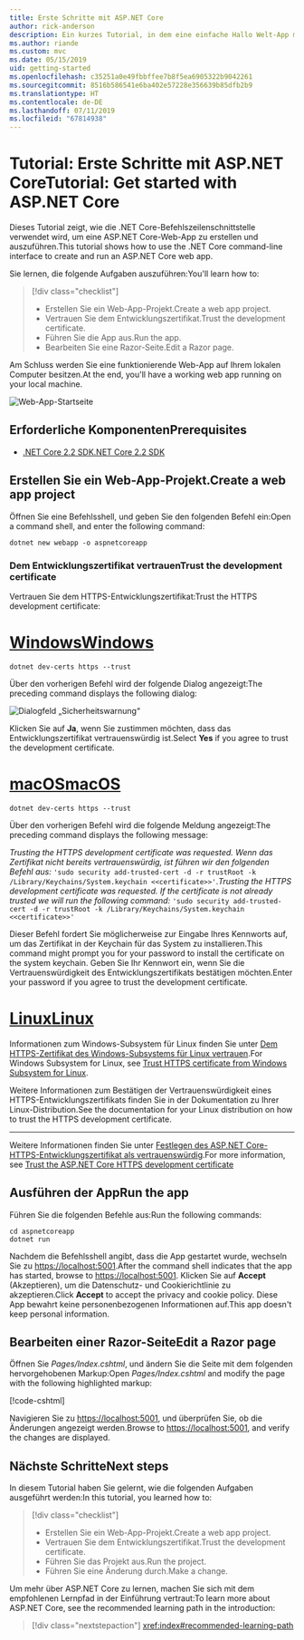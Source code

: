 ```yaml
---
title: Erste Schritte mit ASP.NET Core
author: rick-anderson
description: Ein kurzes Tutorial, in dem eine einfache Hallo Welt-App mit ASP.NET Core erstellt und ausgeführt wird.
ms.author: riande
ms.custom: mvc
ms.date: 05/15/2019
uid: getting-started
ms.openlocfilehash: c35251a0e49fbbffee7b8f5ea6905322b9042261
ms.sourcegitcommit: 8516b586541e6ba402e57228e356639b85dfb2b9
ms.translationtype: HT
ms.contentlocale: de-DE
ms.lasthandoff: 07/11/2019
ms.locfileid: "67814938"
---
```

# <a name="tutorial-get-started-with-aspnet-core"></a><span data-ttu-id="3bf41-103">Tutorial: Erste Schritte mit ASP.NET Core</span><span class="sxs-lookup"><span data-stu-id="3bf41-103">Tutorial: Get started with ASP.NET Core</span></span>

<span data-ttu-id="3bf41-104">Dieses Tutorial zeigt, wie die .NET Core-Befehlszeilenschnittstelle verwendet wird, um eine ASP.NET Core-Web-App zu erstellen und auszuführen.</span><span class="sxs-lookup"><span data-stu-id="3bf41-104">This tutorial shows how to use the .NET Core command-line interface to create and run an ASP.NET Core web app.</span></span>

<span data-ttu-id="3bf41-105">Sie lernen, die folgende Aufgaben auszuführen:</span><span class="sxs-lookup"><span data-stu-id="3bf41-105">You'll learn how to:</span></span>

> [!div class="checklist"]
> * <span data-ttu-id="3bf41-106">Erstellen Sie ein Web-App-Projekt.</span><span class="sxs-lookup"><span data-stu-id="3bf41-106">Create a web app project.</span></span>
> * <span data-ttu-id="3bf41-107">Vertrauen Sie dem Entwicklungszertifikat.</span><span class="sxs-lookup"><span data-stu-id="3bf41-107">Trust the development certificate.</span></span>
> * <span data-ttu-id="3bf41-108">Führen Sie die App aus.</span><span class="sxs-lookup"><span data-stu-id="3bf41-108">Run the app.</span></span>
> * <span data-ttu-id="3bf41-109">Bearbeiten Sie eine Razor-Seite.</span><span class="sxs-lookup"><span data-stu-id="3bf41-109">Edit a Razor page.</span></span>

<span data-ttu-id="3bf41-110">Am Schluss werden Sie eine funktionierende Web-App auf Ihrem lokalen Computer besitzen.</span><span class="sxs-lookup"><span data-stu-id="3bf41-110">At the end, you'll have a working web app running on your local machine.</span></span>

![Web-App-Startseite](_static/home-page.png)

## <a name="prerequisites"></a><span data-ttu-id="3bf41-112">Erforderliche Komponenten</span><span class="sxs-lookup"><span data-stu-id="3bf41-112">Prerequisites</span></span>

* [<span data-ttu-id="3bf41-113">.NET Core 2.2 SDK</span><span class="sxs-lookup"><span data-stu-id="3bf41-113">.NET Core 2.2 SDK</span></span>](https://www.microsoft.com/net/download/all)

## <a name="create-a-web-app-project"></a><span data-ttu-id="3bf41-114">Erstellen Sie ein Web-App-Projekt.</span><span class="sxs-lookup"><span data-stu-id="3bf41-114">Create a web app project</span></span>

<span data-ttu-id="3bf41-115">Öffnen Sie eine Befehlsshell, und geben Sie den folgenden Befehl ein:</span><span class="sxs-lookup"><span data-stu-id="3bf41-115">Open a command shell, and enter the following command:</span></span>

```console
dotnet new webapp -o aspnetcoreapp
```

### <a name="trust-the-development-certificate"></a><span data-ttu-id="3bf41-116">Dem Entwicklungszertifikat vertrauen</span><span class="sxs-lookup"><span data-stu-id="3bf41-116">Trust the development certificate</span></span>

<span data-ttu-id="3bf41-117">Vertrauen Sie dem HTTPS-Entwicklungszertifikat:</span><span class="sxs-lookup"><span data-stu-id="3bf41-117">Trust the HTTPS development certificate:</span></span>

# <a name="windowstabwindows"></a>[<span data-ttu-id="3bf41-118">Windows</span><span class="sxs-lookup"><span data-stu-id="3bf41-118">Windows</span></span>](#tab/windows)

```console
dotnet dev-certs https --trust
```

<span data-ttu-id="3bf41-119">Über den vorherigen Befehl wird der folgende Dialog angezeigt:</span><span class="sxs-lookup"><span data-stu-id="3bf41-119">The preceding command displays the following dialog:</span></span>

![Dialogfeld „Sicherheitswarnung“](~/getting-started/_static/cert.png)

<span data-ttu-id="3bf41-121">Klicken Sie auf **Ja**, wenn Sie zustimmen möchten, dass das Entwicklungszertifikat vertrauenswürdig ist.</span><span class="sxs-lookup"><span data-stu-id="3bf41-121">Select **Yes** if you agree to trust the development certificate.</span></span>

# <a name="macostabmacos"></a>[<span data-ttu-id="3bf41-122">macOS</span><span class="sxs-lookup"><span data-stu-id="3bf41-122">macOS</span></span>](#tab/macos)

```console
dotnet dev-certs https --trust
```

<span data-ttu-id="3bf41-123">Über den vorherigen Befehl wird die folgende Meldung angezeigt:</span><span class="sxs-lookup"><span data-stu-id="3bf41-123">The preceding command displays the following message:</span></span>

<span data-ttu-id="3bf41-124">*Trusting the HTTPS development certificate was requested. Wenn das Zertifikat nicht bereits vertrauenswürdig, ist führen wir den folgenden Befehl aus:*  `'sudo security add-trusted-cert -d -r trustRoot -k /Library/Keychains/System.keychain <<certificate>>'`.</span><span class="sxs-lookup"><span data-stu-id="3bf41-124">*Trusting the HTTPS development certificate was requested. If the certificate is not already trusted we will run the following command:* `'sudo security add-trusted-cert -d -r trustRoot -k /Library/Keychains/System.keychain <<certificate>>'`</span></span>

<span data-ttu-id="3bf41-125">Dieser Befehl fordert Sie möglicherweise zur Eingabe Ihres Kennworts auf, um das Zertifikat in der Keychain für das System zu installieren.</span><span class="sxs-lookup"><span data-stu-id="3bf41-125">This command might prompt you for your password to install the certificate on the system keychain.</span></span> <span data-ttu-id="3bf41-126">Geben Sie Ihr Kennwort ein, wenn Sie die Vertrauenswürdigkeit des Entwicklungszertifikats bestätigen möchten.</span><span class="sxs-lookup"><span data-stu-id="3bf41-126">Enter your password if you agree to trust the development certificate.</span></span>

# <a name="linuxtablinux"></a>[<span data-ttu-id="3bf41-127">Linux</span><span class="sxs-lookup"><span data-stu-id="3bf41-127">Linux</span></span>](#tab/linux)

<span data-ttu-id="3bf41-128">Informationen zum Windows-Subsystem für Linux finden Sie unter [Dem HTTPS-Zertifikat des Windows-Subsystems für Linux vertrauen](xref:security/enforcing-ssl#wsl).</span><span class="sxs-lookup"><span data-stu-id="3bf41-128">For Windows Subsystem for Linux, see [Trust HTTPS certificate from Windows Subsystem for Linux](xref:security/enforcing-ssl#wsl).</span></span>

<span data-ttu-id="3bf41-129">Weitere Informationen zum Bestätigen der Vertrauenswürdigkeit eines HTTPS-Entwicklungszertifikats finden Sie in der Dokumentation zu Ihrer Linux-Distribution.</span><span class="sxs-lookup"><span data-stu-id="3bf41-129">See the documentation for your Linux distribution on how to trust the HTTPS development certificate.</span></span>

---

<span data-ttu-id="3bf41-130">Weitere Informationen finden Sie unter [Festlegen des ASP.NET Core-HTTPS-Entwicklungszertifikat als vertrauenswürdig](xref:security/enforcing-ssl#trust-the-aspnet-core-https-development-certificate-on-windows-and-macos).</span><span class="sxs-lookup"><span data-stu-id="3bf41-130">For more information, see [Trust the ASP.NET Core HTTPS development certificate](xref:security/enforcing-ssl#trust-the-aspnet-core-https-development-certificate-on-windows-and-macos)</span></span>

## <a name="run-the-app"></a><span data-ttu-id="3bf41-131">Ausführen der App</span><span class="sxs-lookup"><span data-stu-id="3bf41-131">Run the app</span></span>

<span data-ttu-id="3bf41-132">Führen Sie die folgenden Befehle aus:</span><span class="sxs-lookup"><span data-stu-id="3bf41-132">Run the following commands:</span></span>

```console
cd aspnetcoreapp
dotnet run
```

<span data-ttu-id="3bf41-133">Nachdem die Befehlsshell angibt, dass die App gestartet wurde, wechseln Sie zu [https://localhost:5001](https://localhost:5001).</span><span class="sxs-lookup"><span data-stu-id="3bf41-133">After the command shell indicates that the app has started, browse to [https://localhost:5001](https://localhost:5001).</span></span> <span data-ttu-id="3bf41-134">Klicken Sie auf **Accept** (Akzeptieren), um die Datenschutz- und Cookierichtlinie zu akzeptieren.</span><span class="sxs-lookup"><span data-stu-id="3bf41-134">Click **Accept** to accept the privacy and cookie policy.</span></span> <span data-ttu-id="3bf41-135">Diese App bewahrt keine personenbezogenen Informationen auf.</span><span class="sxs-lookup"><span data-stu-id="3bf41-135">This app doesn't keep personal information.</span></span>

## <a name="edit-a-razor-page"></a><span data-ttu-id="3bf41-136">Bearbeiten einer Razor-Seite</span><span class="sxs-lookup"><span data-stu-id="3bf41-136">Edit a Razor page</span></span>

<span data-ttu-id="3bf41-137">Öffnen Sie *Pages/Index.cshtml*, und ändern Sie die Seite mit dem folgenden hervorgehobenen Markup:</span><span class="sxs-lookup"><span data-stu-id="3bf41-137">Open *Pages/Index.cshtml* and modify the page with the following highlighted markup:</span></span>

[!code-cshtml[](sample/index.cshtml?highlight=9)]

<span data-ttu-id="3bf41-138">Navigieren Sie zu [https://localhost:5001](https://localhost:5001), und überprüfen Sie, ob die Änderungen angezeigt werden.</span><span class="sxs-lookup"><span data-stu-id="3bf41-138">Browse to [https://localhost:5001](https://localhost:5001), and verify the changes are displayed.</span></span>

## <a name="next-steps"></a><span data-ttu-id="3bf41-139">Nächste Schritte</span><span class="sxs-lookup"><span data-stu-id="3bf41-139">Next steps</span></span>

<span data-ttu-id="3bf41-140">In diesem Tutorial haben Sie gelernt, wie die folgenden Aufgaben ausgeführt werden:</span><span class="sxs-lookup"><span data-stu-id="3bf41-140">In this tutorial, you learned how to:</span></span>

> [!div class="checklist"]
> * <span data-ttu-id="3bf41-141">Erstellen Sie ein Web-App-Projekt.</span><span class="sxs-lookup"><span data-stu-id="3bf41-141">Create a web app project.</span></span>
> * <span data-ttu-id="3bf41-142">Vertrauen Sie dem Entwicklungszertifikat.</span><span class="sxs-lookup"><span data-stu-id="3bf41-142">Trust the development certificate.</span></span>
> * <span data-ttu-id="3bf41-143">Führen Sie das Projekt aus.</span><span class="sxs-lookup"><span data-stu-id="3bf41-143">Run the project.</span></span>
> * <span data-ttu-id="3bf41-144">Führen Sie eine Änderung durch.</span><span class="sxs-lookup"><span data-stu-id="3bf41-144">Make a change.</span></span>

<span data-ttu-id="3bf41-145">Um mehr über ASP.NET Core zu lernen, machen Sie sich mit dem empfohlenen Lernpfad in der Einführung vertraut:</span><span class="sxs-lookup"><span data-stu-id="3bf41-145">To learn more about ASP.NET Core, see the recommended learning path in the introduction:</span></span>

> [!div class="nextstepaction"]
> <xref:index#recommended-learning-path>
